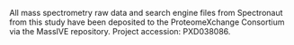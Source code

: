 All mass spectrometry raw data and search engine files from Spectronaut 
from this study have been deposited to the ProteomeXchange Consortium via the MassIVE repository. Project accession: PXD038086.
